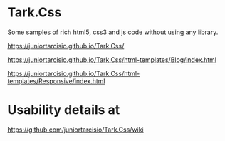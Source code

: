# Tark.Css
Some samples of rich html5, css3 and js code without using any library.


https://juniortarcisio.github.io/Tark.Css/

https://juniortarcisio.github.io/Tark.Css/html-templates/Blog/index.html

https://juniortarcisio.github.io/Tark.Css/html-templates/Responsive/index.html


# Usability details at

https://github.com/juniortarcisio/Tark.Css/wiki
